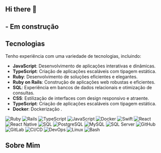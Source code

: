 ## Hi there 👋

## - Em construção 

## Tecnologias

Tenho experiência com uma variedade de tecnologias, incluindo:

-  **JavaScript**: Desenvolvimento de aplicações interativas e dinâmicas. 
-  **TypeScript**: Criação de aplicações escaláveis com tipagem estática. 
-  **Ruby**: Desenvolvimento de soluções eficientes e elegantes. 
-  **Ruby on Rails**: Construção de aplicações web robustas e eficientes. 
-  **SQL**: Experiência em bancos de dados relacionais e otimização de consultas. 
-  **CSS**: Estilização de interfaces com design responsivo e atraente.
-  **TypeScript**: Criação de aplicações escaláveis com tipagem estática.
-  **Docker**: Dockerização . 

![Ruby](https://img.shields.io/badge/Ruby-3.0-red)
![Rails](https://img.shields.io/badge/Rails-7.0-red)
![TypeScript](https://img.shields.io/badge/TypeScript-4.0-blue)
![JavaScript](https://img.shields.io/badge/JavaScript-ES6-yellow)
![Docker](https://img.shields.io/badge/Docker-20.10-blue)
![Swift](https://img.shields.io/badge/Swift-5.3-orange)
![React](https://img.shields.io/badge/React-17.0.2-blue)
![React Native](https://img.shields.io/badge/React%20Native-0.64-blue)
![SQL](https://img.shields.io/badge/SQL-Standard-blue)
![PostgreSQL](https://img.shields.io/badge/PostgreSQL-13-blue)
![MySQL](https://img.shields.io/badge/MySQL-8.0-blue)
![SQL Server](https://img.shields.io/badge/SQL%20Server-2019-blue)
![GitHub](https://img.shields.io/badge/GitHub-Workflow-blue)
![GitLab](https://img.shields.io/badge/GitLab-CI/CD-orange)
![CI/CD](https://img.shields.io/badge/CI%2FCD-Pipeline-blue)
![DevOps](https://img.shields.io/badge/DevOps-Culture-blue)
![Linux](https://img.shields.io/badge/Linux-Ubuntu%2022.04-yellowgreen)
![Bash](https://img.shields.io/badge/Bash-5.0-blue)

## Sobre Mim


<!--
**daniel8486/daniel8486** is a ✨ _special_ ✨ repository because its `README.md` (this file) appears on your GitHub profile.

Here are some ideas to get you started:

- 🔭 I’m currently working on ...
- 🌱 I’m currently learning ...
- 👯 I’m looking to collaborate on ...
- 🤔 I’m looking for help with ...
- 💬 Ask me about ...
- 📫 How to reach me: ...
- 😄 Pronouns: ...
- ⚡ Fun fact: ...
-->
